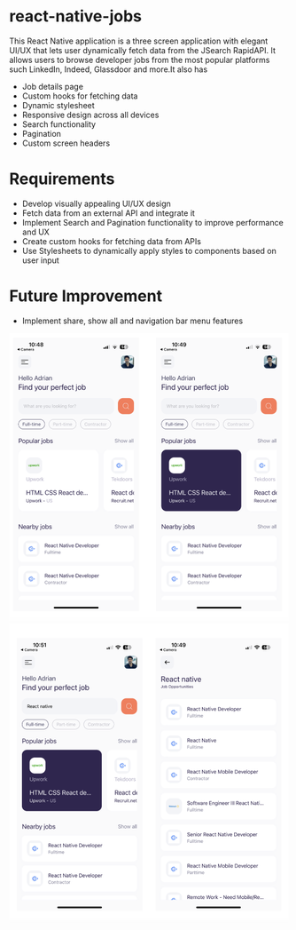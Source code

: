 # react-native-jobs

This React Native application is a three screen application with elegant UI/UX that lets user dynamically fetch data from the JSearch RapidAPI. It allows users to browse developer jobs from the most popular platforms such LinkedIn, Indeed, Glassdoor and more.It also has
- Job details page
- Custom hooks for fetching data
- Dynamic stylesheet
- Responsive design across all devices 
- Search functionality
- Pagination
- Custom screen headers

# Requirements
- Develop visually appealing UI/UX design
- Fetch data from an external API and integrate it
- Implement Search and Pagination functionality to improve performance and UX
- Create custom hooks for fetching data from APIs 
- Use Stylesheets to dynamically apply styles to components based on user input


# Future Improvement 
- Implement share, show all and navigation bar menu features



![Home Page](public/Home-Page.png)
![Search](public/Search.png)
